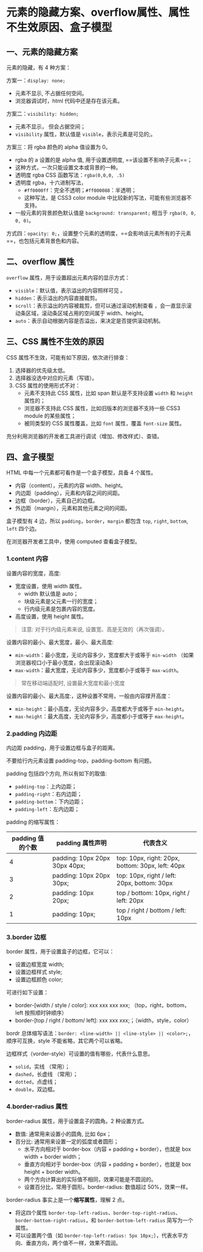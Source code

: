 # 元素的隐藏方案、overflow属性、属性不生效原因、盒子模型

## 一、元素的隐藏方案

元素的隐藏，有 4 种方案：

方案一：`display: none;`

- 元素不显示, 不占据任何空间。
- 浏览器调试时，html 代码中还是存在该元素。

方案二：`visibility: hidden;`

- 元素不显示， 但会占据空间；
- `visibility` 属性，默认值是 `visible`，表示元素是可见的;。

方案三：将 rgba 颜色的 alpha 值设置为 0。

- rgba 的 a 设置的是 alpha 值, 用于设置透明度, ==该设置不影响子元素==；
- 这种方式，一次只能设置文本或背景的一种。
- 透明度 rgba CSS 函数写法：`rgba(0,0,0, .5)`
- 透明度 rgba，十六进制写法，
  - `#ff0000ff`：完全不透明；`#ff000088`：半透明；
  - 这种写法，是 CSS3 color module 中比较新的写法，可能有些浏览器不支持。
- 一般元素的背景颜色默认值是 `background: transparent;` 相当于 `rgba(0, 0, 0, 0)`。

方式四：`opacity: 0;`，设置整个元素的透明度，==会影响该元素所有的子元素==，也包括元素背景色和内容。

## 二、overflow 属性

`overflow` 属性，用于设置超出元素内容的显示方式：

- `visible`：默认值，表示溢出的内容照样可见 。
- `hidden`：表示溢出的内容直接裁剪。
- `scroll`：表示溢出的内容被裁剪，但可以通过滚动机制查看 ，会一直显示滚动条区域，滚动条区域占用的空间属于 width、height。
- `auto`：表示自动根据内容是否溢出，来决定是否提供滚动机制。

## 三、CSS 属性不生效的原因

CSS 属性不生效，可能有如下原因，依次进行排查：

1. 选择器的优先级太低。
2. 选择器没选中对应的元素（写错）。
3. CSS 属性的使用形式不对：
   - 元素不支持此 CSS 属性，比如 span 默认是不支持设置 `width` 和 `height` 属性的；
   - 浏览器不支持此 CSS 属性，比如旧版本的浏览器不支持一些 CSS3 module 的某些属性；
   - 被同类型的 CSS 属性覆盖，比如 `font` 属性，覆盖 `font-size` 属性。

充分利用浏览器的开发者工具进行调试（增加、修改样式）、查错。

## 四、盒子模型

HTML 中每一个元素都可看作是一个盒子模型，具备 4 个属性。

- 内容（content），元素的内容 width、height。
- 内边距（padding），元素和内容之间的间距。
- 边框（border），元素自己的边框。
- 外边距（margin），元素和其他元素之间的间距。

盒子模型有 4 边，所以 `padding`，`border`，`margin` 都包含 `top`, `right`, `bottom`, `left` 四个边。

在浏览器开发者工具中，使用 computed 查看盒子模型。

### 1.content 内容

设置内容的宽度，高度:

- 宽度设置，使用 width 属性。
  - width 默认值是 auto；
  - 块级元素是父元素一行的宽度；
  - 行内级元素是包裹内容的宽度。
- 高度设置，使用 height 属性。

> 注意: 对于行内级元素来说, 设置宽、高是无效的（再次强调）。

设置内容的最小、最大宽度，最小、最大高度:

- `min-width`：最小宽度，无论内容多少，宽度都大于或等于 `min-width` （如果浏览器视口小于最小宽度，会出现滚动条）
- `max-width`：最大宽度，无论内容多少，宽度都小于或等于 `max-width`。

> 常在移动端适配时, 设置最大宽度和最小宽度

设置内容的最小、最大高度:，这种设置不常用，一般由内容撑开高度：

- `min-height`：最小高度，无论内容多少，高度都大于或等于 `min-height`。
- `max-height`：最大高度，无论内容多少，高度都小于或等于 `max-height`。

### 2.padding 内边距

内边距 padding，用于设置边框与盒子的距离。

不要给行内元素设置 padding-top，padding-bottom 有问题。

padding 包括四个方向, 所以有如下的取值:

- `padding-top`：上内边距；
- `padding-right`：右内边距；
- `padding-bottom`：下内边距；
- `padding-left`：左内边距；

padding 的缩写属性：

| padding 值的个数 | padding 属性声明              | 代表含义                                         |
| ---------------- | ----------------------------- | ------------------------------------------------ |
| 4                | padding: 10px 20px 30px 40px; | top: 10px, right: 20px, bottom: 30px, left: 40px |
| 3                | padding: 10px 20px 30px;      | top: 10px, right / left: 20px, bottom: 30px      |
| 2                | padding: 10px 20px;           | top / bottom: 10px, right / left: 20px           |
| 1                | padding: 10px;                | top / right / bottom / left: 10px                |

### 3.border 边框

border 属性，用于设置盒子的边框，它可以：

- 设置边框宽度 width;
- 设置边框样式 style;
- 设置边框颜色 color;

可进行如下设置：

- border-[width / style / color]: xxx xxx xxx xxx; （top，right，bottom，left 按照顺时钟顺序）
- border-[top / right / bottom/ left]: xxx xxx xxx;；（width，style，color）

bordr 总体缩写语法：`border: <line-width> || <line-style> || <color>;`，顺序可互换，style 不能省略，其它两个可以省略。

边框样式（vorder-style）可设置的值有哪些，代表什么意思。

- `solid`，实线 （常用）；
- `dashed`，长虚线 （常用）；
- `dotted`，点虚线；
- `double`，双边框。

### 4.border-radius 属性

border-radius 属性，用于设置盒子的圆角。2 种设置方式。

- 数值: 通常用来设置小的圆角, 比如 6px；
- 百分比: 通常用来设置一定的弧度或者圆形；
  - 水平方向相对于 border-box（内容 + padding + border），也就是 box width + border width；
  - 垂直方向相对于 border-box（内容 + padding + border），也就是 box height + border width。
  - 两个方向计算出的实际值不相同，效果可能是不圆润的。
  - 设置百分比，常用于圆形。border-radius: 数值超过 50%，效果一样。

border-radius 事实上是一个**缩写属性**，理解 2 点。

- 将这四个属性 `border-top-left-radius`、`border-top-right-radius`、`border-bottom-right-radius`，和 `border-bottom-left-radius` 简写为一个属性。
- 可以设置两个值（如 `border-top-left-radius: 5px 10px;`），代表水平方向、垂直方向，两个值不一样，效果不圆润。
